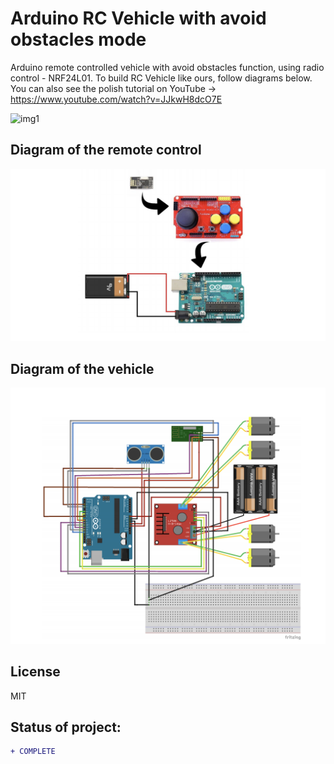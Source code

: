 # Arduino RC Vehicle with avoid obstacles mode
Arduino remote controlled vehicle with avoid obstacles function, using radio control -  NRF24L01.
To build RC Vehicle like ours, follow diagrams below. 
You can also see the polish tutorial on YouTube → https://www.youtube.com/watch?v=JJkwH8dcO7E


![img1](https://github.com/aleksanderbies/arduino-RC-vehicle-with-avoid-obstacle-mode/blob/master/images/RC_img1.jpg?raw=true)


## Diagram of the remote control
![img2](https://github.com/aleksanderbies/arduino-RC-vehicle-with-avoid-obstacle-mode/blob/master/images/RC_img2.png?raw=true)

## Diagram of the vehicle
![img2](https://github.com/aleksanderbies/arduino-RC-vehicle-with-avoid-obstacle-mode/blob/master/images/RC_img3.png?raw=true)

License
----

MIT

## Status of project: 
```diff 
+ COMPLETE
```
